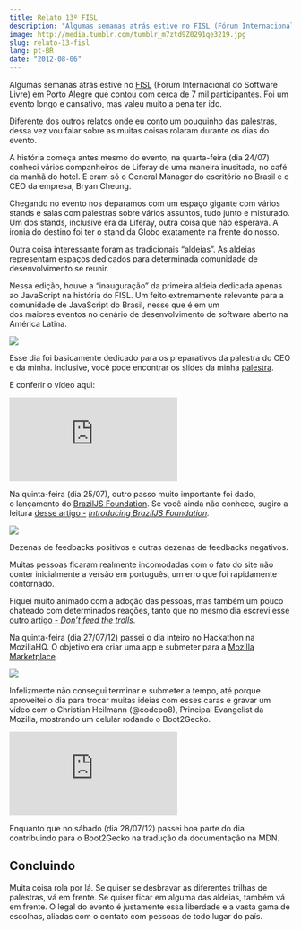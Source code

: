 ```yaml
---
title: Relato 13º FISL
description: "Algumas semanas atrás estive no FISL (Fórum Internacional do Software Livre) em Porto Alegre que contou com cerca de 7 mil participantes. Foi um evento longo e cansativo, mas valeu muito a pena ter ido."
image: http://media.tumblr.com/tumblr_m7ztd9Z0291qe3219.jpg
slug: relato-13-fisl
lang: pt-BR
date: "2012-08-06"
---
```


Algumas semanas atrás estive no [FISL](http://fisl.org.br) (Fórum Internacional do Software Livre) em Porto Alegre que contou com cerca de 7 mil participantes. Foi um evento longo e cansativo, mas valeu muito a pena ter ido.

Diferente dos outros relatos onde eu conto um pouquinho das palestras, dessa vez vou falar sobre as muitas coisas rolaram durante os dias do evento.

<!-- more -->

A história começa antes mesmo do evento, na quarta-feira (dia 24/07) conheci vários companheiros de Liferay de uma maneira inusitada, no café da manhã do hotel. E eram só o General Manager do escritório no Brasil e o CEO da empresa, Bryan Cheung.

Chegando no evento nos deparamos com um espaço gigante com vários stands e salas com palestras sobre vários assuntos, tudo junto e misturado. Um dos stands, inclusive era da Liferay, outra coisa que não esperava. A ironia do destino foi ter o stand da Globo exatamente na frente do nosso.

Outra coisa interessante foram as tradicionais “aldeias”. As aldeias representam espaços dedicados para determinada comunidade de desenvolvimento se reunir.

Nessa edição, houve a “inauguração” da primeira aldeia dedicada apenas ao JavaScript na história do FISL. Um feito extremamente relevante para a comunidade de JavaScript do Brasil, nesse que é em um dos maiores eventos no cenário de desenvolvimento de software aberto na América Latina.

![](http://media.tumblr.com/tumblr_m8f79yX9Jf1qe3219.jpg)

Esse dia foi basicamente dedicado para os preparativos da palestra do CEO e da minha. Inclusive, você pode encontrar os slides da minha [palestra](https://github.com/zenorocha/talks/tree/master/2012/fisl/).

E conferir o vídeo aqui:

<div class="iframe-wrap">
  <iframe src="https://www.youtube.com/embed/ukjHPwg74ik" frameborder="0" allowfullscreen="true">
  </iframe>
</div>

Na quinta-feira (dia 25/07), outro passo muito importante foi dado, o lançamento do [BrazilJS Foundation](http://braziljs.org). Se você ainda não conhece, sugiro a leitura [desse artigo](/introducing-braziljs-foundation)[ -](/introducing-braziljs-foundation) _[Introducing BrazilJS Foundation](/introducing-braziljs-foundation)._

[![](http://media.tumblr.com/tumblr_m8f7ag86x41qe3219.png)](http://braziljs.org)

Dezenas de feedbacks positivos e outras dezenas de feedbacks negativos.

Muitas pessoas ficaram realmente incomodadas com o fato do site não conter inicialmente a versão em português, um erro que foi rapidamente contornado.

Fiquei muito animado com a adoção das pessoas, mas também um pouco chateado com determinados reações, tanto que no mesmo dia escrevi esse [outro artigo - _Don’t feed the trolls_](/dont-feed-the-trolls).

Na quinta-feira (dia 27/07/12) passei o dia inteiro no Hackathon na MozillaHQ. O objetivo era criar uma app e submeter para a [Mozilla Marketplace](https://marketplace.mozilla.org/).

![](http://media.tumblr.com/tumblr_m8f7luWcdV1qe3219.jpg)

Infelizmente não consegui terminar e submeter a tempo, até porque aproveitei o dia para trocar muitas ideias com esses caras e gravar um vídeo com o Christian Heilmann (@codepo8), Principal Evangelist da Mozilla, mostrando um celular rodando o Boot2Gecko.

<div class="iframe-wrap">
  <iframe src="https://www.youtube.com/embed/Lu77uPgrgx0" frameborder="0" allowfullscreen="true">
  </iframe>
</div>

Enquanto que no sábado (dia 28/07/12) passei boa parte do dia contribuindo para o Boot2Gecko na tradução da documentação na MDN.

## Concluindo

Muita coisa rola por lá. Se quiser se desbravar as diferentes trilhas de palestras, vá em frente. Se quiser ficar em alguma das aldeias, também vá em frente. O legal do evento é justamente essa liberdade e a vasta gama de escolhas, aliadas com o contato com pessoas de todo lugar do país.

